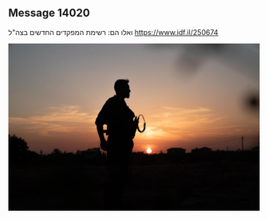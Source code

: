 ## Message 14020

ואלו הם: 
רשימת המפקדים החדשים בצה"ל
https://www.idf.il/250674

![Photo](14020/14020_photo.jpg)
